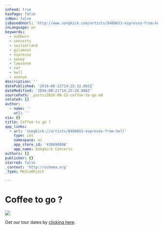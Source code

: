 ```yaml
---
inFeed: true
hasPage: false
inNav: false
isBasedOnUrl: 'http://www.songkick.com/artists/8480653-espresso-from-hell'
inLanguage: en
keywords:
  - ashburn
  - concerts
  - switzerland
  - gilamont
  - espresso
  - vevey
  - lausanne
  - caf
  - hell
  - avenue
description: ''
datePublished: '2016-08-21T14:25:32.065Z'
dateModified: '2016-08-21T14:25:28.886Z'
sourcePath: _posts/2016-08-21-coffee-to-go.md
related: []
author:
  - name: ''
    url: ''
via: {}
title: Coffee to go ?
app_links:
  - url: 'songkick://artists/8480653-espresso-from-hell'
    type: ios
    namespace: ai
    app_store_id: '438690886'
    app_name: Songkick Concerts
authors: []
publisher: {}
starred: false
_context: 'http://schema.org'
_type: MediaObject

---
```

# Coffee to go ?
![](https://the-grid-user-content.s3-us-west-2.amazonaws.com/75d7e314-3d44-4c95-bbcc-006acd5273ee.jpg)

Get our tour dates by [clicking here][0].

[0]: http://www.songkick.com/artists/8480653-espresso-from-hell